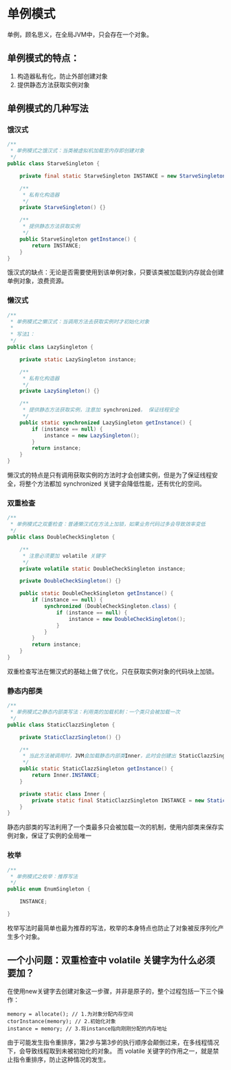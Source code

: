# 单例模式

单例，顾名思义，在全局JVM中，只会存在一个对象。

## 单例模式的特点：

1. 构造器私有化，防止外部创建对象
2. 提供静态方法获取实例对象

## 单例模式的几种写法

### 饿汉式

```java
/**
 * 单例模式之饿汉式：当类被虚拟机加载至内存即创建对象
 */
public class StarveSingleton {

    private final static StarveSingleton INSTANCE = new StarveSingleton();

    /**
     * 私有化构造器
     */
    private StarveSingleton() {}

    /**
     * 提供静态方法获取实例
     */
    public StarveSingleton getInstance() {
        return INSTANCE;
    }
}
```

饿汉式的缺点：无论是否需要使用到该单例对象，只要该类被加载到内存就会创建单例对象，浪费资源。

### 懒汉式

```java
/**
 * 单例模式之懒汉式：当调用方法去获取实例时才初始化对象
 *
 * 写法1：
 */
public class LazySingleton {

    private static LazySingleton instance;

    /**
     * 私有化构造器
     */
    private LazySingleton() {}

    /**
     * 提供静态方法获取实例，注意加 synchronized， 保证线程安全
     */
    public static synchronized LazySingleton getInstance() {
        if (instance == null) {
            instance = new LazySingleton();
        }
        return instance;
    }
}
```

懒汉式的特点是只有调用获取实例的方法时才会创建实例，但是为了保证线程安全，将整个方法都加 synchronized 关键字会降低性能，还有优化的空间。

### 双重检查

```java
/**
 * 单例模式之双重检查：普通懒汉式在方法上加锁，如果业务代码过多会导致效率变低
 */
public class DoubleCheckSingleton {

    /**
     * 注意必须要加 volatile 关键字
     */
    private volatile static DoubleCheckSingleton instance;

    private DoubleCheckSingleton() {}

    public static DoubleCheckSingleton getInstance() {
        if (instance == null) {
            synchronized (DoubleCheckSingleton.class) {
                if (instance == null) {
                    instance = new DoubleCheckSingleton();
                }
            }
        }
        return instance;
    }
}
```

双重检查写法在懒汉式的基础上做了优化，只在获取实例对象的代码块上加锁。

### 静态内部类

```java
/**
 * 单例模式之静态内部类写法：利用类的加载机制：一个类只会被加载一次
 */
public class StaticClazzSingleton {

    private StaticClazzSingleton() {}

    /**
     * 当此方法被调用时，JVM会加载静态内部类Inner，此时会创建出 StaticClazzSingleton 对象
     */
    public static StaticClazzSingleton getInstance() {
        return Inner.INSTANCE;
    }

    private static class Inner {
        private static final StaticClazzSingleton INSTANCE = new StaticClazzSingleton();
    }
}
```

静态内部类的写法利用了一个类最多只会被加载一次的机制，使用内部类来保存实例对象，保证了实例的全局唯一

### 枚举

```java
/**
 * 单例模式之枚举：推荐写法
 */
public enum EnumSingleton {

    INSTANCE;

}
```

枚举写法时最简单也最为推荐的写法，枚举的本身特点也防止了对象被反序列化产生多个对象。

## 一个小问题：双重检查中 volatile 关键字为什么必须要加？

在使用new关键字去创建对象这一步骤，并非是原子的，整个过程包括一下三个操作：

```
memory = allocate(); // 1.为对象分配内存空间
ctorInstance(memory); // 2.初始化对象
instance = memory; // 3.将instance指向刚刚分配的内存地址
```

由于可能发生指令重排序，第2步与第3步的执行顺序会颠倒过来，在多线程情况下，会导致线程取到未被初始化的对象。
而 volatile 关键字的作用之一，就是禁止指令重排序，防止这种情况的发生。